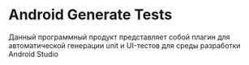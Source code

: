 # Android Generate Tests

Данный программный продукт представляет собой плагин для автоматической генерации unit и UI-тестов для среды разработки Android Studio
